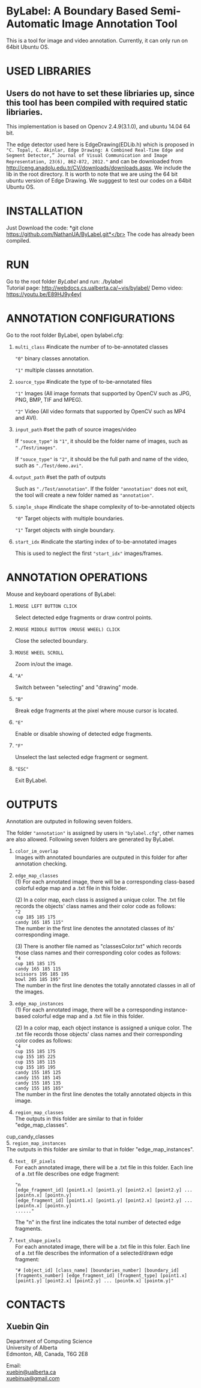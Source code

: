 # ByLabel: A Boundary Based Semi-Automatic Image Annotation Tool
This is a tool for image and video annotation. Currently, it can only run on 64bit Ubuntu OS.</br>

USED LIBRARIES
====
Users do not have to set these libriaries up, since this tool has been compiled with required static libriaries.
----
This implementation is based on Opencv 2.4.9(3.1.0), and ubuntu 14.04 64 bit.</br>

The edge detector used here is EdgeDrawing(EDLib.h) which is proposed in 
`"C. Topal, C. Akinlar, Edge Drawing: A Combined Real-Time Edge and Segment Detector,” Journal of Visual Communication and Image Representation, 23(6), 862-872, 2012."` 
and can be downloaded from http://ceng.anadolu.edu.tr/CV/downloads/downloads.aspx. We include the lib in the root directory. It is worth to note that we are using the 64 bit ubuntu version of Edge Drawing. We sugggest to test our codes on a 64bit Ubuntu OS.

INSTALLATION
====

Just Download the code: *git clone https://github.com/NathanUA/ByLabel.git*</br>
The code has already been compiled.

RUN
====

Go to the root folder *ByLabel* and run: ./bylabel<br>
Tutorial page: http://webdocs.cs.ualberta.ca/~vis/bylabel/
Demo video: https://youtu.be/E89HJ9y4eyI

ANNOTATION CONFIGURATIONS
====

Go to the root folder ByLabel, open bylabel.cfg:<br>

1. `multi_class`     #indicate the number of to-be-annotated classes<br>

    `"0"`     binary classes annotation.<br>

    `"1"`     multiple classes annotation.<br>

2. `source_type`     #indicate the type of to-be-annotated files<br>

    `"1"`     Images (All image formats that supported by OpenCV such as JPG, PNG, BMP, TIF and MPEG).<br>

    `"2"`     Video (All video formats that supported by OpenCV such as MP4 and AVI).<br>

3. `input_path`     #set the path of source images/video<br>

     If `"souce_type"` is `"1"`, it should be the folder name of images, such as `"./Test/images"`.<br>

     If `"souce_type"` is `"2"`, it should be the full path and name of the video, such as `"./Test/demo.avi"`.<br>

4. `output_path`     #set the path of outputs<br>

     Such as `"./Test/annotation"`. If the folder `"annotation"` does not exit, the tool will create a new folder named as `"annotation"`.<br>

5. `simple_shape`     #indicate the shape complexity of to-be-annotated objects<br>

    `"0"`     Target objects with multiple boundaries.<br>

    `"1"`     Target objects with single boundary.<br>

6. `start_idx`     #indicate the starting index of to-be-annotated images<br>

     This is used to neglect the first `"start_idx"` images/frames.<br>

ANNOTATION OPERATIONS
====
Mouse and keyboard operations of ByLabel:<br>

1. `MOUSE LEFT BUTTON CLICK`<br>

    Select detected edge fragments or draw control points.<br>

2. `MOUSE MIDDLE BUTTON (MOUSE WHEEL) CLICK`<br>

    Close the selected boundary.<br>

3. `MOUSE WHEEL SCROLL`<br>

    Zoom in/out the image.<br>

4. `"A"`<br>

    Switch between "selecting" and "drawing" mode.<br>

5. `"B"`<br>

    Break edge fragments at the pixel where mouse cursor is located.<br>

6. `"E"`<br>

    Enable or disable showing of detected edge fragments.<br>

7. `"F"`<br>

    Unselect the last selected edge fragment or segment.<br>

8. `"ESC"`<br>

    Exit ByLabel.<br>

OUTPUTS
====
Annotation are outputed in following seven folders.<br>


The folder `"annotation"` is assigned by users in `"bylabel.cfg"`, other names are also allowed. Following seven folders are generated by ByLabel.<br>

1. `color_im_overlap`<br>
    Images with annotated boundaries are outputed in this folder for after annotation checking.<br>

2. `edge_map_classes`<br>
    (1) For each annotated image, there will be a corresponding class-based colorful edge map and a .txt file in this folder.<br>

    (2) In a color map, each class is assigned a unique color. The .txt file records the objects' class names and their color code as follows:<br>
`"2`<br>
`cup 185 185 175`<br>
`candy 165 185 115"`<br>
The number in the first line denotes the annotated classes of its' corresponding image.<br>

    (3) There is another file named as "classesColor.txt" which records those class names and their corresponding color codes as follows:<br>
`"4`<br>
`cup 185 185 175`<br>
`candy 165 185 115`<br>
`scissors 195 185 195`<br>
`bowl 205 185 195"`<br>
The number in the first line denotes the totally annotated classes in all of the images.<br>

3. `edge_map_instances`<br>
    (1) For each annotated image, there will be a corresponding instance-based colorful edge map and a .txt file in this folder.<br>

    (2) In a color map, each object instance is assigned a unique color. The .txt file records those objects' class names and their corresponding color codes as follows:<br>
`"4`<br>
`cup 155 185 175`<br>
`cup 155 185 225`<br>
`cup 155 185 115`<br>
`cup 155 185 195`<br>
`candy 155 185 125`<br>
`candy 155 185 145`<br>
`candy 155 185 135`<br>
`candy 155 185 165"`<br>
The number in the first line denotes the totally annotated objects in this image.<br>

4. `region_map_classes`<br>
    The outputs in this folder are similar to that in folder "edge_map_classes".<br>

cup_candy_classes<br>
5. `region_map_instances`<br>
    The outputs in this folder are similar to that in folder "edge_map_instances".<br>

6. `text_ EF_pixels`<br>
     For each annotated image, there will be a .txt file in this folder. Each line of a .txt file describes one edge fragment:<br>

     `"n`<br>
      `[edge_fragment_id] [point1.x] [point1.y] [point2.x] [point2.y] ... [pointn.x] [pointn.y]`<br>
      `[edge_fragment_id] [point1.x] [point1.y] [point2.x] [point2.y] ... [pointn.x] [pointn.y]`<br>
      `......"`<br>

     The "n" in the first line indicates the total number of detected edge fragments.<br>

7. `text_shape_pixels`<br>
    For each annotated image, there will be a .txt file in this foler. Each line of a .txt file describes the information of a selected/drawn edge fragment:<br>

    `"# [object_id] [class_name] [boundaries_number] [boundary_id] [fragments_number] [edge_fragment_id] [fragment_type] [point1.x] [point1.y] [point2.x] [point2.y] ... [pointm.x] [pointm.y]"`<br>

CONTACTS
====

Xuebin Qin
----
Department of Computing Science</br>
University of Alberta</br>
Edmonton, AB, Canada, T6G 2E8</br>

Email:</br>
xuebin@ualberta.ca</br>
xuebinua@gmail.com

